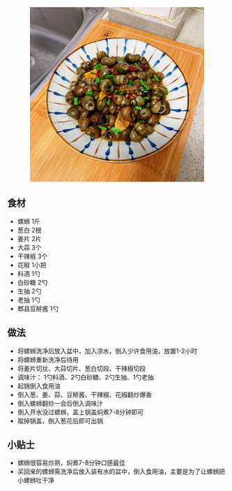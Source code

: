<div align='center'><img src="./爆炒蛳螺.png" style="width:400px;" /></div>



## 食材

- 螺蛳  1斤
- 葱白  2根
- 姜片  2片
- 大蒜  3个
- 干辣椒  3个
- 花椒  1小把
- 料酒  1勺
- 白砂糖  2勺
- 生抽  2勺
- 老抽  1勺
- 郫县豆掰酱  1勺



## 做法

- 将螺蛳洗净后放入盆中，加入凉水，倒入少许食用油，放置1-2小时
- 将螺蛳重新洗净后待用
- 将姜片切丝、大蒜切片、葱白切段、干辣椒切段
- 调味汁： 1勺料酒、2勺白砂糖、2勺生抽、1勺老抽
- 起锅倒入食用油
- 倒入葱、姜、蒜、豆掰酱、干辣椒、花椒翻炒爆香
- 倒入螺蛳翻炒一会后倒入调味汁
- 倒入开水没过螺蛳，盖上锅盖焖煮7-8分钟即可
- 取掉锅盖，倒入葱花后即可出锅



## 小贴士

- 螺蛳很容易炒熟，焖煮7-8分钟口感最佳
- 买回来的螺蛳需洗净后放入装有水的盆中，倒入食用油，主要是为了让螺蛳把小螺蛳吐干净

